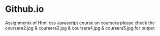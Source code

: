 # Github.io
Assignments of Html css Javascript course on coursera
 please check the coursera2.jpg & coursera3.jpg & coursera4.jpg & coursera5.jpg for output
